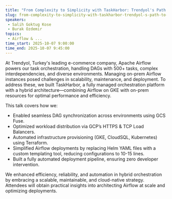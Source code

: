 ```yaml
---
title: "From Complexity to Simplicity with TaskHarbor: Trendyol's Path to a Unified Orchestration Platform"
slug: from-complexity-to-simplicity-with-taskharbor-trendyol-s-path-to-a-unified-orchestration-platform
speakers:
 - Salih Goktug Kose
 - Burak Ozdemir
topics:
 - Airflow & ...
time_start: 2025-10-07 9:00:00
time_end: 2025-10-07 9:45:00
---
```


At Trendyol, Turkey's leading e-commerce company, Apache Airflow powers our task orchestration, handling DAGs with 500+ tasks, complex interdependencies, and diverse environments. Managing on-prem Airflow instances posed challenges in scalability, maintenance, and deployment. To address these, we built TaskHarbor, a fully managed orchestration platform with a hybrid architecture—combining Airflow on GKE with on-prem resources for optimal performance and efficiency.

This talk covers how we:

- Enabled seamless DAG synchronization across environments using GCS Fuse.
- Optimized workload distribution via GCP’s HTTPS & TCP Load Balancers.
- Automated infrastructure provisioning (GKE, CloudSQL, Kubernetes) using Terraform.
- Simplified Airflow deployments by replacing Helm YAML files with a custom templating tool, reducing configurations to 10-15 lines.
- Built a fully automated deployment pipeline, ensuring zero developer intervention.

We enhanced efficiency, reliability, and automation in hybrid orchestration by embracing a scalable, maintainable, and cloud-native strategy. Attendees will obtain practical insights into architecting Airflow at scale and optimizing deployments.